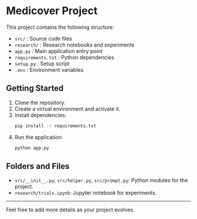 # Medicover Project

This project contains the following structure:

- `src/` : Source code files
- `research/` : Research notebooks and experiments
- `app.py` : Main application entry point
- `requirements.txt` : Python dependencies
- `setup.py` : Setup script
- `.env` : Environment variables

## Getting Started

1. Clone the repository.
2. Create a virtual environment and activate it.
3. Install dependencies:
   ```bash
   pip install -r requirements.txt
   ```
4. Run the application:
   ```bash
   python app.py
   ```

## Folders and Files

- `src/__init__.py`, `src/helper.py`, `src/prompt.py`: Python modules for the project.
- `research/trials.ipynb`: Jupyter notebook for experiments.

---

Feel free to add more details as your project evolves.
